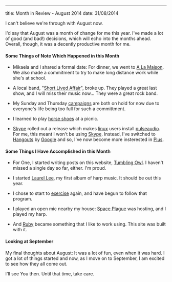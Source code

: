 ---
title: Month in Review - August 2014
date: 31/08/2014

I can't believe we're through with August now.

I'd say that August was a month of change
for me this year. I've made a lot of good
(and bad!) decisions, which will echo into
the months ahead. Overall, though, it was
a decently productive month for me.

#### Some Things of Note Which Happened in this Month ####

* Mikaela and I shared a formal date:
For dinner, we went to [A La Maison][alamaison].
We also made a commitment to try
to make long distance work while she's at school.

* A local band, "[Short Lived Affair][sla]", broke up.
They played a great last show, and I will miss
their music now... They were a great rock band.

* My Sunday and Thursday [campaigns][prd] are both
on hold for now due to everyone's life
being too full for such a committment.

* I learned to play [horse shoes][horseshoes] at a picnic.

* [Skype][skype] rolled out a release which makes [linux][linux]
users install [pulseaudio][pulse]. For me,
this meant I won't be using [Skype][skype]. Instead,
I've switched to [Hangouts][hangouts] by [Google][google] and so,
I've now become more insterested in [Plus][plus].


#### Some Things I Have Accomplished in this Month ####

* For One, I started writing posts on this
website, [Tumbling Owl][tumblingowl]. I haven't missed
a single day so far, either. I'm proud.

* I started [Laurel Lee][laurellee], my first album
of harp music. It should be out this year.

* I chose to start to [exercise][workout] again,
and have begun to follow that program.

* I played an open mic nearby my house:
[Space Plague][spaceplague] was hosting, and I played my harp.

* And [Ruby][ruby] became something that I like
to work using. This site was built with it.

#### Looking at September ####

My final thoughts about August: It was
a lot of fun, even when it was hard.
I got a lot of things started and now,
as I move on to September, I am
excited to see how they all come out.

I'll see You then. Until that time, take care.

[alamaison]: http://www.alamaisonbistro.com/ "They had really good food."
[sla]: https://www.facebook.com/profile.php?id=41291242541 "Short Lived Affair was a great band."
[prd]: http://paizo.com/prd/ "We play Pathfinder, it is a lot of fun."
[horseshoes]: http://www.horseshoepitching.com/rules/PlayingRules.html "I love learning new games."
[skype]: http://www.skype.com/en/ "Microsoft completely dropped support for ALSA, damning Skype."
[linux]: http://www.slackware.com/ "GNU/Linux is something everyone should be using."
[pulse]: http://www.freedesktop.org/wiki/Software/PulseAudio/ "Pulse is a mess compared to ALSA. It is almost as bad as JACK."
[hangouts]: https://www.google.com/+/learnmore/hangouts/ "My only issue with them so far is a bit of lag."
[google]: https://www.google.com/?gws_rd=ssl "Google is my favorite huge cooperation."
[plus]: https://plus.google.com/ "Plus will never be my social network of choice (I like Diaspora*, actually), but it is a good system nonetheless."
[tumblingowl]: http://www.tumblingowl.com/ "Tumbling Owl is the website You are reading right now. ;)"
[laurellee]: http://www.tumblingowl.com/2014/08/28/laurel-lee---part-1-tracklist/ "I'll be posting more info as things develop!"
[workout]: http://www.tumblingowl.com/2014/08/25/parallettes/ "Metal Parallettes turned out to be very expensive to construct, so I am saving up."
[spaceplague]: https://www.facebook.com/SpacePlague "Space Plague is a local band. They sound really good, check them out."
[ruby]: https://www.ruby-lang.org/en/ "Ruby is one of the big-three of scripting languages nowadays. It's the one I dislike the least."
